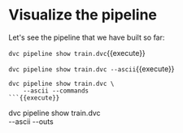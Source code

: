 # Visualize the pipeline

Let's see the pipeline that we have built so far:

`dvc pipeline show train.dvc`{{execute}}

`dvc pipeline show train.dvc --ascii`{{execute}}

```
dvc pipeline show train.dvc \
    --ascii --commands
```{{execute}}

```
dvc pipeline show train.dvc \
    --ascii --outs
```{{execute}}
